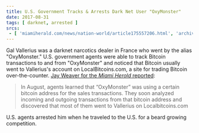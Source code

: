 ```yaml
---
title: U.S. Government Tracks & Arrests Dark Net User "OxyMonster"
date: 2017-08-31
tags: [ darknet, arrested ]
srcs:
 - [ 'miamiherald.com/news/nation-world/article175557206.html', 'archive.ph/9q7W7' ]
---
```


Gal Vallerius was a darknet narcotics dealer in France who went by the alias
"OxyMonster." U.S. government agents were able to track Bitcoin transactions to
and from "OxyMonster" and noticed that Bitcoin usually went to Vallerius's
account on LocalBitcoins.com, a site for trading Bitcoin over-the-counter. [Jay
Weaver for the _Miami Herold_
reported](https://archive.ph/9q7W7#selection-3841.286-3841.545):

> In August, agents learned that “OxyMonster” was using a certain bitcoin
> address for the sales transactions. They soon analyzed incoming and outgoing
> transactions from that bitcoin address and discovered that most of them went
> to Vallerius on Localbitcoins.com

U.S. agents arrested him when he traveled to the U.S. for a beard growing
competition.
